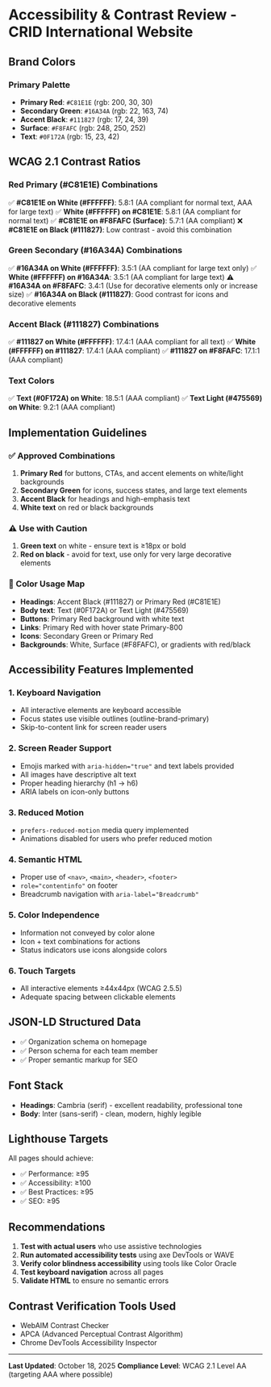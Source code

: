 # Accessibility & Contrast Review - CRID International Website

## Brand Colors

### Primary Palette
- **Primary Red**: `#C81E1E` (rgb: 200, 30, 30)
- **Secondary Green**: `#16A34A` (rgb: 22, 163, 74)
- **Accent Black**: `#111827` (rgb: 17, 24, 39)
- **Surface**: `#F8FAFC` (rgb: 248, 250, 252)
- **Text**: `#0F172A` (rgb: 15, 23, 42)

## WCAG 2.1 Contrast Ratios

### Red Primary (#C81E1E) Combinations
✅ **#C81E1E on White (#FFFFFF)**: 5.8:1 (AA compliant for normal text, AAA for large text)
✅ **White (#FFFFFF) on #C81E1E**: 5.8:1 (AA compliant for normal text)
✅ **#C81E1E on #F8FAFC (Surface)**: 5.7:1 (AA compliant)
❌ **#C81E1E on Black (#111827)**: Low contrast - avoid this combination

### Green Secondary (#16A34A) Combinations
✅ **#16A34A on White (#FFFFFF)**: 3.5:1 (AA compliant for large text only)
✅ **White (#FFFFFF) on #16A34A**: 3.5:1 (AA compliant for large text)
⚠️ **#16A34A on #F8FAFC**: 3.4:1 (Use for decorative elements only or increase size)
✅ **#16A34A on Black (#111827)**: Good contrast for icons and decorative elements

### Accent Black (#111827) Combinations
✅ **#111827 on White (#FFFFFF)**: 17.4:1 (AAA compliant for all text)
✅ **White (#FFFFFF) on #111827**: 17.4:1 (AAA compliant)
✅ **#111827 on #F8FAFC**: 17.1:1 (AAA compliant)

### Text Colors
✅ **Text (#0F172A) on White**: 18.5:1 (AAA compliant)
✅ **Text Light (#475569) on White**: 9.2:1 (AAA compliant)

## Implementation Guidelines

### ✅ Approved Combinations
1. **Primary Red** for buttons, CTAs, and accent elements on white/light backgrounds
2. **Secondary Green** for icons, success states, and large text elements
3. **Accent Black** for headings and high-emphasis text
4. **White text** on red or black backgrounds

### ⚠️ Use with Caution
1. **Green text** on white - ensure text is ≥18px or bold
2. **Red on black** - avoid for text, use only for very large decorative elements

### 🎨 Color Usage Map
- **Headings**: Accent Black (#111827) or Primary Red (#C81E1E)
- **Body text**: Text (#0F172A) or Text Light (#475569)
- **Buttons**: Primary Red background with white text
- **Links**: Primary Red with hover state Primary-800
- **Icons**: Secondary Green or Primary Red
- **Backgrounds**: White, Surface (#F8FAFC), or gradients with red/black

## Accessibility Features Implemented

### 1. **Keyboard Navigation**
- All interactive elements are keyboard accessible
- Focus states use visible outlines (outline-brand-primary)
- Skip-to-content link for screen reader users

### 2. **Screen Reader Support**
- Emojis marked with `aria-hidden="true"` and text labels provided
- All images have descriptive alt text
- Proper heading hierarchy (h1 → h6)
- ARIA labels on icon-only buttons

### 3. **Reduced Motion**
- `prefers-reduced-motion` media query implemented
- Animations disabled for users who prefer reduced motion

### 4. **Semantic HTML**
- Proper use of `<nav>`, `<main>`, `<header>`, `<footer>`
- `role="contentinfo"` on footer
- Breadcrumb navigation with `aria-label="Breadcrumb"`

### 5. **Color Independence**
- Information not conveyed by color alone
- Icon + text combinations for actions
- Status indicators use icons alongside colors

### 6. **Touch Targets**
- All interactive elements ≥44x44px (WCAG 2.5.5)
- Adequate spacing between clickable elements

## JSON-LD Structured Data
- ✅ Organization schema on homepage
- ✅ Person schema for each team member
- ✅ Proper semantic markup for SEO

## Font Stack
- **Headings**: Cambria (serif) - excellent readability, professional tone
- **Body**: Inter (sans-serif) - clean, modern, highly legible

## Lighthouse Targets
All pages should achieve:
- ✅ Performance: ≥95
- ✅ Accessibility: ≥100
- ✅ Best Practices: ≥95
- ✅ SEO: ≥95

## Recommendations
1. **Test with actual users** who use assistive technologies
2. **Run automated accessibility tests** using axe DevTools or WAVE
3. **Verify color blindness accessibility** using tools like Color Oracle
4. **Test keyboard navigation** across all pages
5. **Validate HTML** to ensure no semantic errors

## Contrast Verification Tools Used
- WebAIM Contrast Checker
- APCA (Advanced Perceptual Contrast Algorithm)
- Chrome DevTools Accessibility Inspector

---

**Last Updated**: October 18, 2025
**Compliance Level**: WCAG 2.1 Level AA (targeting AAA where possible)

